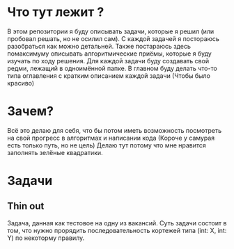 # Что тут лежит ?

В этом репозитории я буду описывать задачи, которые я решил (или пробовал решать, но не осилил сам).
С каждой задачей я постораюсь разобраться как можно детальней.
Также постараюсь здесь помаксимуму описывать алгоритмические приёмы, которые я буду изучать по ходу решения.
Для каждой задачи буду создавать свой редми, лежащий в одноимённой папке.
В главном буду делать что-то типа оглавления с кратким описанием каждой задачи (Чтобы было красиво)

# Зачем? 
Всё это делаю для себя, что бы потом иметь возможность посмотреть на свой прогресс в алгоритмах и написании кода (Короче у самурая есть только путь, но не цель)
Делаю тут потому что мне нравится заполнять зелёные квадратики.

# Задачи

## Thin out
Задача, данная как тестовое на одну из вакансий.
Суть задачи состоит в том, что нужно прорядить последовательность кортежей типа (int: X, int: Y) по некоторму правилу.

 